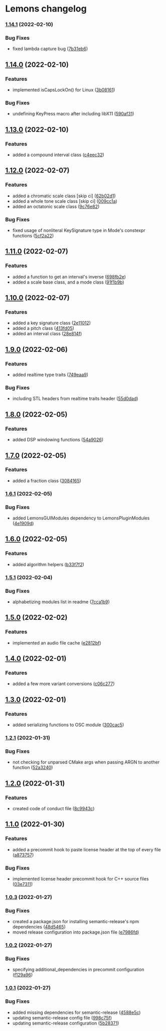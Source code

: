# Lemons changelog

### [1.14.1](http://github.com/benthevining/Lemons/compare/v1.14.0...v1.14.1) (2022-02-10)


### Bug Fixes

* fixed lambda capture bug ([7b31eb6](http://github.com/benthevining/Lemons/commit/7b31eb60afe38698123b1a60af8d4cb497fff380))

## [1.14.0](http://github.com/benthevining/Lemons/compare/v1.13.0...v1.14.0) (2022-02-10)


### Features

* implemented isCapsLockOn() for Linux ([3b08161](http://github.com/benthevining/Lemons/commit/3b08161346f8daba30db1eeb869e309cc6b8e897))


### Bug Fixes

* undefining KeyPress macro after including libX11 ([590af31](http://github.com/benthevining/Lemons/commit/590af311f1d062fb8c3ad96e4531e563ab0f724d))

## [1.13.0](http://github.com/benthevining/Lemons/compare/v1.12.0...v1.13.0) (2022-02-10)


### Features

* added a compound interval class ([c4eec32](http://github.com/benthevining/Lemons/commit/c4eec32c757cb77219c7a82f1f433a592a35ca55))

## [1.12.0](http://github.com/benthevining/Lemons/compare/v1.11.0...v1.12.0) (2022-02-07)


### Features

* added a chromatic scale class [skip ci] ([62b02d1](http://github.com/benthevining/Lemons/commit/62b02d1331e354571ba5c85c86c97136bc717bbf))
* added a whole tone scale class [skip ci] ([009cc1a](http://github.com/benthevining/Lemons/commit/009cc1a57735dd5a48156ee48dd501348ea73f56))
* added an octatonic scale class ([9c76e82](http://github.com/benthevining/Lemons/commit/9c76e825cdfbcbaae660532d88c1469d758e0e50))


### Bug Fixes

* fixed usage of nonliteral KeySignature type in Mode's constexpr functions ([5cf2a22](http://github.com/benthevining/Lemons/commit/5cf2a22fc60414ce41fec7a1929f64eb2755f0e3))

## [1.11.0](http://github.com/benthevining/Lemons/compare/v1.10.0...v1.11.0) (2022-02-07)


### Features

* added a function to get an interval's inverse ([698fb2e](http://github.com/benthevining/Lemons/commit/698fb2efd941d8c683836eb7d7c45435cb1d48e1))
* added a scale base class, and a mode class ([91f1b9b](http://github.com/benthevining/Lemons/commit/91f1b9bfbda621bf5a771d2aa4f458c2c1b376f1))

## [1.10.0](http://github.com/benthevining/Lemons/compare/v1.9.0...v1.10.0) (2022-02-07)


### Features

* added a key signature class ([2e11012](http://github.com/benthevining/Lemons/commit/2e110125c75b4d15a95e123adaae896b357e9402))
* added a pitch class ([413fd05](http://github.com/benthevining/Lemons/commit/413fd0522cf564d5c5d97fc668b4e749fcd78c7d))
* added an interval class ([28e814f](http://github.com/benthevining/Lemons/commit/28e814f7670dcef947325055ac28dcc089119043))

## [1.9.0](http://github.com/benthevining/Lemons/compare/v1.8.0...v1.9.0) (2022-02-06)


### Features

* added realtime type traits ([749eaa9](http://github.com/benthevining/Lemons/commit/749eaa9959177fdc255826a81a73de7f6b43bde9))


### Bug Fixes

* including STL headers from realtime traits header ([55d0dad](http://github.com/benthevining/Lemons/commit/55d0dad28eff071c6b1da233c22cecc182b2b340))

## [1.8.0](http://github.com/benthevining/Lemons/compare/v1.7.0...v1.8.0) (2022-02-05)


### Features

* added DSP windowing functions ([54a9026](http://github.com/benthevining/Lemons/commit/54a90266d41a0df576b037b6b6f601d94f83e6ee))

## [1.7.0](http://github.com/benthevining/Lemons/compare/v1.6.1...v1.7.0) (2022-02-05)


### Features

* added a fraction class ([3084165](http://github.com/benthevining/Lemons/commit/3084165cf6ab27a0d4a077fb7f6dcabbf0fbfabb))

### [1.6.1](http://github.com/benthevining/Lemons/compare/v1.6.0...v1.6.1) (2022-02-05)


### Bug Fixes

* added LemonsGUIModules dependency to LemonsPluginModules ([4e1909d](http://github.com/benthevining/Lemons/commit/4e1909d825e62c298d7b4fe62f73dfe675d3cdf8))

## [1.6.0](http://github.com/benthevining/Lemons/compare/v1.5.1...v1.6.0) (2022-02-05)


### Features

* added algorithm helpers ([b33f7f2](http://github.com/benthevining/Lemons/commit/b33f7f2bae506a733ee864e8f0c06cb37136da81))

### [1.5.1](http://github.com/benthevining/Lemons/compare/v1.5.0...v1.5.1) (2022-02-04)


### Bug Fixes

* alphabetizing modules list in readme ([7cca1b9](http://github.com/benthevining/Lemons/commit/7cca1b9c33ff867b1b99ba3bce64337da1d87638))

## [1.5.0](http://github.com/benthevining/Lemons/compare/v1.4.0...v1.5.0) (2022-02-02)


### Features

* implemented an audio file cache ([e2812bf](http://github.com/benthevining/Lemons/commit/e2812bf709498ad53cae013d008773608f826e22))

## [1.4.0](http://github.com/benthevining/Lemons/compare/v1.3.0...v1.4.0) (2022-02-01)


### Features

* added a few more variant conversions ([c06c277](http://github.com/benthevining/Lemons/commit/c06c277d2dc722c6769be5d539dd344bb10dc7b1))

## [1.3.0](http://github.com/benthevining/Lemons/compare/v1.2.1...v1.3.0) (2022-02-01)


### Features

* added serializing functions to OSC module ([300cac5](http://github.com/benthevining/Lemons/commit/300cac518927826f4f3855c80375113a48f2af0f))

### [1.2.1](http://github.com/benthevining/Lemons/compare/v1.2.0...v1.2.1) (2022-01-31)


### Bug Fixes

* not checking for unparsed CMake args when passing ARGN to another function ([52a3240](http://github.com/benthevining/Lemons/commit/52a3240692abed440e40f30fb897d441e1a4c2a7))

## [1.2.0](http://github.com/benthevining/Lemons/compare/v1.1.0...v1.2.0) (2022-01-31)


### Features

* created code of conduct file ([8c9943c](http://github.com/benthevining/Lemons/commit/8c9943c70611130d623b45cf991df1b4cee48d7e))

## [1.1.0](http://github.com/benthevining/Lemons/compare/v1.0.3...v1.1.0) (2022-01-30)


### Features

* added a precommit hook to paste license header at the top of every file ([a873757](http://github.com/benthevining/Lemons/commit/a87375716c28bbe269cc64ca01ebef36e66a8dfe))


### Bug Fixes

* implemented license header precommit hook for C++ source files ([03e7311](http://github.com/benthevining/Lemons/commit/03e731162154279d588b6d018f9ef39153782639))

### [1.0.3](http://github.com/benthevining/Lemons/compare/v1.0.2...v1.0.3) (2022-01-27)


### Bug Fixes

* created a package.json for installing semantic-release's npm dependencies ([48d5465](http://github.com/benthevining/Lemons/commit/48d54655b0ab1f9a0e91c7ba7075c614e3fdeadf))
* moved release configuration into package.json file ([e7986fd](http://github.com/benthevining/Lemons/commit/e7986fdb6006135d7763b216bbdbf40c9d6bd84f))

### [1.0.2](http://github.com/benthevining/Lemons/compare/v1.0.1...v1.0.2) (2022-01-27)


### Bug Fixes

* specifying additional_dependencies in precommit configuration ([f129a96](http://github.com/benthevining/Lemons/commit/f129a961eb9360f7dfefcb8662624d491dc72ac9))

### [1.0.1](http://github.com/benthevining/Lemons/compare/v1.0.0...v1.0.1) (2022-01-27)


### Bug Fixes

* added missing dependencies for semantic-release ([4588e5c](http://github.com/benthevining/Lemons/commit/4588e5c64706d618a1e892669ee6009529622986))
* updating semantic-release config file ([998c75f](http://github.com/benthevining/Lemons/commit/998c75f597ac8ae0a699313f11c064ace7ec811b))
* updating semantic-release configuration ([5b28371](http://github.com/benthevining/Lemons/commit/5b2837187595d5d40876a5b3f217832bfe644b80))
